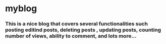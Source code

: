 # myblog
### This is a nice blog that covers several functionalities such posting editind posts, deleting posts , updating posts, counting number of views, ability to comment, and lots more...
